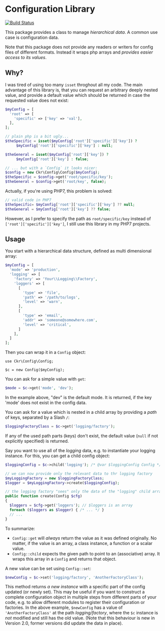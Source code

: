 Configuration Library
======================

[![Build Status](https://travis-ci.org/ckressibucher/config.svg)](https://travis-ci.org/ckressibucher/config)

This package provides a class to manage *hierarchical data*.
A common use case is configuration data.

Note that this package does not provide any readers or writers
for config files of different formats.
Instead it wraps php arrays
and *provides easier access to its values*.

Why?
----

I was tired of using too many `isset` throghout all my code. The main
advantage of this library is, that you can request
an arbitrary deeply nested value, and provide a default value which
should be returned in case the requested value does not exist:

```php
$myConfig = [
  'root' => [
    'specific' => ['key' => 'val'],
  ],
];

// plain php is a bit ugly...
$theSpecific = isset($myConfig['root']['specific']['key']) ?
     $myConfig['root']['specific']['key'] : null;

$theGeneral = isset($myConfig['root']['key']) ?
     $myConfig['root']['key'] : false;

// ... but with a `Config` it looks nicer:
$config = new Ckr\Config\Config($myConfig);
$theSpecific = $config->get('root/specific/key');
$theGeneral = $config->get('root/key', false);
```

Actually, if you're using PHP7, this problem is solved:

```php
// valid code in PHP7
$theSpecific= $myConfig['root']['specific']['key'] ?? null;
$theGeneral = $myConfig['root']['key'] ?? false;
```

However, as I prefer to specify the path as `root/specific/key` instead
of `['root']['specific']['key']`, I still use this library in my
PHP7 projects.

Usage
-------

You start with a hierarchical data structure, defined as multi dimensional array:

```php
$myConfig = [
  'mode' => 'production',
  'logging' => [
    'factory' => 'Your\\Logging\\Factory',
    'loggers' => [
      [
        'type' => 'file',
        'path' => '/path/to/logs',
        'level' => 'warn',
      ],
      [
        'type' => 'email',
        'addr' => 'someone@somewhere.com',
        'level' => 'critical',
      ]
    ],
  ]
];
```

Then you can wrap it in a `Config` object:

```
use Ckr\Config\Config;

$c = new Config($myConfig);
```

You can ask for a simple value with `get`:

```php
$mode = $c->get('mode', 'dev');
```

In the example above, "dev" is the default mode. It is returned, if the key 'mode'
does not exist in the config data.

You can ask for a value which is nested in a child array by providing a *path* of keys, separated
by a Slash `/`:

```php
$loggingFactoryClass = $c->get('logging/factory');
```

If any of the used path parts (keys) don't exist, the default value (`null` if
not explicitly specified) is returned.

Say you want to use all of the *logging* data, e.g. to instantiate your logging instance.
For this, you can get a child config object:

```php
$loggingConfig = $c->child('logging'); /* @var $loggingConfig Config */

// we can now provide only the relevant data to thr logging factory
$myLoggingFactory = new $loggingFactoryClass;
$logger = $myLoggingFactory->create($loggingConfig);

// the logging factory "sees" only the data of the "logging" child array
public function create(Config $cfg)
{
  $loggers = $cfg->get('loggers'); // $loggers is an array
  foreach ($loggers as $logger) { /* ... */ }
  // ...
}
```

To summarize:

* `Config::get` will *always* return the value as it was defined originally. No matter, if the
  value is an array, a class instance, a function or a scalar value.
* `Config::child` expects the given path to point to an (associative) array. It wraps this
  array in a `Config` and returns that object.

A new value can be set using `Config::set`:

```php
$newConfig = $c->set('logging/factory', 'AnotherFactoryClass');
```

This method returns *a new instance* with a specific part of the config updated (or newly set).
This may be useful if you want to construct a complete configuration object
in multiple steps from different parts of your code,
e.g. to allow different modules to register their configuration or factories.
In the above example, `$newConfig` has a value of `'AnotherFactoryClass'` at the path
*logging/factory*, where the `$c` instance is *not* modified and still has the old value.
(Note that this behaviour is new in Version 2.0, former versions did update the data in place).

